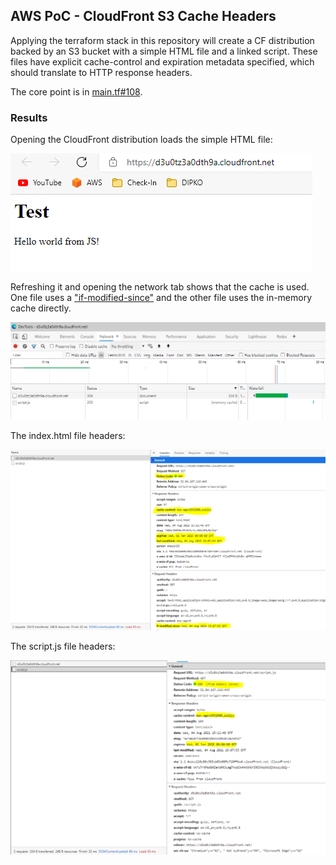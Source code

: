 ## AWS PoC - CloudFront S3 Cache Headers

Applying the terraform stack in this repository will create a CF distribution backed by an S3 bucket with a simple HTML file and a linked script. These files have explicit cache-control and expiration metadata specified, which should translate to HTTP response headers.

The core point is in [main.tf#108](./main.tf#L108).

### Results
Opening the CloudFront distribution loads the simple HTML file:

![Page](./images/page.png)

Refreshing it and opening the network tab shows that the cache is used. One file uses a ["if-modified-since"](https://developer.mozilla.org/en-US/docs/Web/HTTP/Headers/If-Modified-Since) and the other file uses the in-memory cache directly.

![Overview](./images/network-overview.png)

The index.html file headers:

![Index](./images/network-index.png)

The script.js file headers:

![Script](./images/network-script.png)

